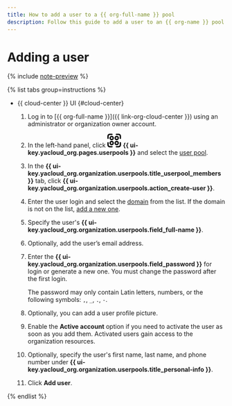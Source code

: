 ```yaml
---
title: How to add a user to a {{ org-full-name }} pool
description: Follow this guide to add a user to an {{ org-name }} pool.
---
```


# Adding a user


{% include [note-preview](../../../_includes/note-preview.md) %}

{% list tabs group=instructions %}

- {{ cloud-center }} UI {#cloud-center}

  1. Log in to [{{ org-full-name }}]({{ link-org-cloud-center }}) using an administrator or organization owner account.
  1. In the left-hand panel, click ![userpool](../../../_assets/organization/userpool.svg) **{{ ui-key.yacloud_org.pages.userpools }}** and select the [user pool](../../../organization/concepts/user-pools.md).  
  1. In the **{{ ui-key.yacloud_org.organization.userpools.title_userpool_members }}** tab, click **{{ ui-key.yacloud_org.organization.userpools.action_create-user }}**.
  1. Enter the user login and select the [domain](../../concepts/domains.md) from the list. If the domain is not on the list, [add a new one](add-domain.md).
  1. Specify the user's **{{ ui-key.yacloud_org.organization.userpools.field_full-name }}**.  
  1. Optionally, add the user’s email address.
  1. Enter the **{{ ui-key.yacloud_org.organization.userpools.field_password }}** for login or generate a new one. You must change the password after the first login.

     The password may only contain Latin letters, numbers, or the following symbols: `,`, `_`, `.`, `-`.

  1. Optionally, you can add a user profile picture.
  1. Enable the **Active account** option if you need to activate the user as soon as you add them. Activated users gain access to the organization resources.
  1. Optionally, specify the user's first name, last name, and phone number under **{{ ui-key.yacloud_org.organization.userpools.title_personal-info }}**.
  1. Click **Add user**.

{% endlist %}